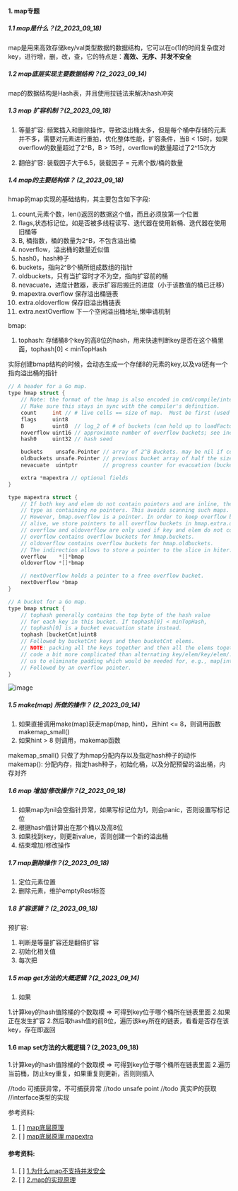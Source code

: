 #### 1. map专题

##### 1.1 map是什么？(2_2023_09_18)
map是用来高效存储key/val类型数据的数据结构，它可以在o(1)的时间复杂度对key，进行增，删，改，查，它的特点是：**高效、无序、并发不安全**


##### 1.2 map底层实现主要数据结构？(2_2023_09_14)
map的数据结构是Hash表，并且使用拉链法来解决hash冲突


##### 1.3 map 扩容机制？(2_2023_09_18)
1. 等量扩容: 频繁插入和删除操作，导致溢出桶太多，但是每个桶中存储的元素并不多，需要对元素进行重拍，优化整体性能，扩容条件，当B < 15时，如果overflow的数量超过了2^B，B > 15时，overflow的数量超过了2^15次方

2. 翻倍扩容: 装载因子大于6.5，装载因子 = 元素个数/桶的数量

##### 1.4 map的主要结构体？ (2_2023_09_18)
hmap的map实现的基础结构，其主要包含如下字段:
1. count,元素个数，len()返回的数据这个值，而且必须放第一个位置
2. flags,状态标记位。如是否被多线程读写、迭代器在使用新桶、迭代器在使用旧桶等
3. B, 桶指数，桶的数量为2^B，不包含溢出桶
4. noverflow，溢出桶的数量近似值
5. hash0，hash种子
6. buckets，指向2^B个桶所组成数组的指针
7. oldbuckets，只有当扩容时才不为空，指向扩容前的桶
8. nevacuate，进度计数器，表示扩容后搬迁的进度（小于该数值的桶已迁移）
9. mapextra.overflow 保存溢出桶链表
10. extra.oldoverflow 保存旧溢出桶链表
11. extra.nextOverflow 下一个空闲溢出桶地址,懒申请机制


bmap:
1. tophash: 存储桶8个key的高8位的hash，用来快速判断key是否在这个桶里面，tophash[0] < minTopHash

实际创建bmap结构的时候，会动态生成一个存储8的元素的key,以及val还有一个指向溢出桶的指针


```c++
// A header for a Go map.
type hmap struct {
	// Note: the format of the hmap is also encoded in cmd/compile/internal/gc/reflect.go.
	// Make sure this stays in sync with the compiler's definition.
	count     int // # live cells == size of map.  Must be first (used by len() builtin)
	flags     uint8
	B         uint8  // log_2 of # of buckets (can hold up to loadFactor * 2^B items)
	noverflow uint16 // approximate number of overflow buckets; see incrnoverflow for details
	hash0     uint32 // hash seed

	buckets    unsafe.Pointer // array of 2^B Buckets. may be nil if count==0.
	oldbuckets unsafe.Pointer // previous bucket array of half the size, non-nil only when growing
	nevacuate  uintptr        // progress counter for evacuation (buckets less than this have been evacuated)

	extra *mapextra // optional fields
}

type mapextra struct {
	// If both key and elem do not contain pointers and are inline, then we mark bucket
	// type as containing no pointers. This avoids scanning such maps.
	// However, bmap.overflow is a pointer. In order to keep overflow buckets
	// alive, we store pointers to all overflow buckets in hmap.extra.overflow and hmap.extra.oldoverflow.
	// overflow and oldoverflow are only used if key and elem do not contain pointers.
	// overflow contains overflow buckets for hmap.buckets.
	// oldoverflow contains overflow buckets for hmap.oldbuckets.
	// The indirection allows to store a pointer to the slice in hiter.
	overflow    *[]*bmap
	oldoverflow *[]*bmap

	// nextOverflow holds a pointer to a free overflow bucket.
	nextOverflow *bmap
}

// A bucket for a Go map.
type bmap struct {
	// tophash generally contains the top byte of the hash value
	// for each key in this bucket. If tophash[0] < minTopHash,
	// tophash[0] is a bucket evacuation state instead.
	tophash [bucketCnt]uint8
	// Followed by bucketCnt keys and then bucketCnt elems.
	// NOTE: packing all the keys together and then all the elems together makes the
	// code a bit more complicated than alternating key/elem/key/elem/... but it allows
	// us to eliminate padding which would be needed for, e.g., map[int64]int8.
	// Followed by an overflow pointer.
}

```


![image](https://github.com/Luozujian/architect/assets/27532970/1a2097c3-2a10-4d6a-84a9-66c2953e4277)



##### 1.5 make(map) 所做的操作？ (2_2023_09_14)
1. 如果直接调用make(map)获走map(map, hint)，且hint <= 8，则调用函数 makemap_small()
2. 如果hint > 8 则调用，makemap函数

makemap_small() 只做了为hmap分配内存以及指定hash种子的动作
makemap(): 分配内存，指定hash种子，初始化桶，以及分配预留的溢出桶，内存对齐


##### 1.6 map 增加/修改操作？(2_2023_09_18)
1. 如果map为nil会空指针异常，如果写标记位为1，则会panic，否则设置写标记位
2. 根据hash值计算出在那个桶以及高8位
3. 如果找到key，则更新value，否则创建一个新的溢出桶
4. 结束增加/修改操作

##### 1.7 map删除操作？(2_2023_09_18)
1. 定位元素位置
2. 删除元素，维护emptyRest标签


##### 1.8 扩容逻辑？ (2_2023_09_18)
预扩容:
1. 判断是等量扩容还是翻倍扩容
2. 初始化相关值
3. 每次把

##### 1.5 map get方法的大概逻辑？(2_2023_09_14)
1. 如果


1.计算key的hash值除桶的个数取模 => 可得到key位于哪个桶所在链表里面
2.如果正在发生扩容
2.然后取hash值的前8位，遍历该key所在的链表，看看是否存在该key，存在即返回


#### 1.6 map set方法的大概逻辑？(2_2023_09_18)
1.计算key的hash值除桶的个数取模 => 可得到key位于哪个桶所在链表里面
2.遍历当前桶，防止key重复，如果重复则更新，否则则插入




//todo 可捕获异常，不可捕获异常
//todo unsafe point
//todo 真实IP的获取
//interface类型的实现


参考资料:

1. [ ] [map底层原理](https://zhuanlan.zhihu.com/p/495998623)
2. [ ] [map底层原理 mapextra](https://cloud.tencent.com/developer/article/1746966)


#### 参考资料:
1. [ ] [1.为什么map不支持并发安全]([https://learnku.com/articles/67151](https://juejin.cn/s/golang%20map%E4%B8%BA%E4%BB%80%E4%B9%88%E5%B9%B6%E5%8F%91%E4%B8%8D%E5%AE%89%E5%85%A8)https://juejin.cn/s/golang%20map%E4%B8%BA%E4%BB%80%E4%B9%88%E5%B9%B6%E5%8F%91%E4%B8%8D%E5%AE%89%E5%85%A8)
2. [ ] [2.map的实现原理](https://zhuanlan.zhihu.com/p/495998623)
